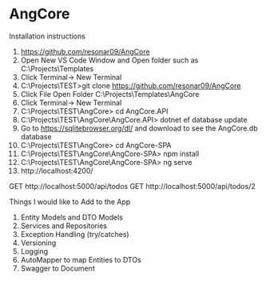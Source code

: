 # AngCore
Installation instructions
1. <browse> https://github.com/resonar09/AngCore
2. Open New VS Code Window and Open folder such as C:\Projects\Templates
3. Click Terminal-> New Terminal
4. <run> C:\Projects\TEST>git clone https://github.com/resonar09/AngCore
5. Click File Open Folder C:\Projects\Templates\AngCore
6. Click Terminal-> New Terminal
7. <run> C:\Projects\TEST\AngCore> cd AngCore.API
8. <run> C:\Projects\TEST\AngCore\AngCore.API> dotnet ef database update
9. Go to https://sqlitebrowser.org/dl/ and download to see the AngCore.db database
10. <run> C:\Projects\TEST\AngCore> cd AngCore-SPA
11. <run> C:\Projects\TEST\AngCore\AngCore-SPA> npm install
12. <run> C:\Projects\TEST\AngCore\AngCore-SPA> ng serve
13.  <browse> http://localhost:4200/

GET http://localhost:5000/api/todos
GET http://localhost:5000/api/todos/2


Things I would like to Add to the App
1. Entity Models and DTO Models
2. Services and Repositories
3. Exception Handling (try/catches)
4. Versioning
5. Logging
6. AutoMapper to map Entities to DTOs
7. Swagger to Document

